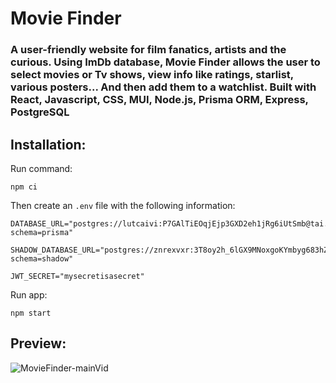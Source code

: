 # Movie Finder

### A user-friendly website for film fanatics, artists and the curious. Using ImDb database, Movie Finder allows the user to select movies or Tv shows, view info like ratings, starlist, various posters... And then add them to a watchlist. Built with React, Javascript, CSS, MUI, Node.js, Prisma ORM, Express, PostgreSQL

## Installation:

Run command: 
```
npm ci
```
Then create an `.env` file with the following information:
```
DATABASE_URL="postgres://lutcaivi:P7GAlTiEOqjEjp3GXD2eh1jRg6iUtSmb@tai.db.elephantsql.com/lutcaivi?schema=prisma"

SHADOW_DATABASE_URL="postgres://znrexvxr:3T8oy2h_6lGX9MNoxgoKYmbyg683hZqu@tai.db.elephantsql.com/znrexvxr?schema=shadow"

JWT_SECRET="mysecretisasecret"
```
Run app:
```
npm start
```
## Preview:



![MovieFinder-mainVid](https://user-images.githubusercontent.com/94029089/168121384-79425824-a8d4-4fb5-a4f9-7f2b0a7ee909.gif)








